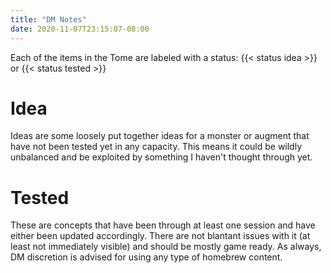 ```yaml
---
title: "DM Notes"
date: 2020-11-07T23:15:07-08:00
---
```


Each of the items in the Tome are labeled with a status: {{< status idea >}} or {{< status tested >}}

# Idea

Ideas are some loosely put together ideas for a monster or augment that have not been tested yet in any capacity. This means it could be wildly unbalanced and be exploited by something I haven't thought through yet.

# Tested

These are concepts that have been through at least one session and have either been updated accordingly. There are not blantant issues with it (at least not immediately visible) and should be mostly game ready. As always, DM discretion is advised for using any type of homebrew content.